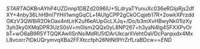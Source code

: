 $START$AOKBnAYhP4UZDnnp1DBZd2096lU+5LdryaTYunuXc036eRGIpRjs2dfXY+4nby36LhH9nI7YHil1wngGqCL+fAUlgCPP2gCkOCqjeb17R+2owkXPrzddGKzV3QWBiR2OkOax4ntLirK2uf6eAUpGcLXJq+/Do/b3mXvHBwyNk01IzXy3yh3ky0XMqDPR3UzS0sV+m0lsm2QQx0yL8NP267+h3yaN4Ig4SFXXPvOrbT+wO6aB9R5YTQQKAwIlSnNsiMdRU5tDArUkcarIlVehtOaVDcPanpxdx4MxL8vcorr7tDkUQrymvqXBa2FFXtccfph26NtNI9YrZrfLraBDcw==$END$